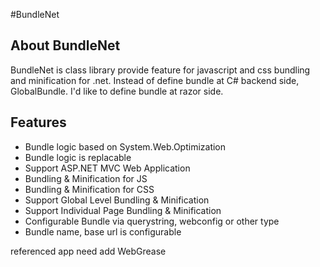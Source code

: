#BundleNet

## About BundleNet
BundleNet is class library provide feature for javascript and css bundling and minification for .net.
Instead of define bundle at C# backend side, GlobalBundle. I'd like to define bundle at razor side.

## Features

* Bundle logic based on System.Web.Optimization
* Bundle logic is replacable
* Support ASP.NET MVC Web Application
* Bundling & Minification for JS
* Bundling & Minification for CSS
* Support Global Level Bundling & Minification
* Support Individual Page Bundling & Minification
* Configurable Bundle via querystring, webconfig or other type
* Bundle name, base url is configurable


referenced app need add WebGrease
